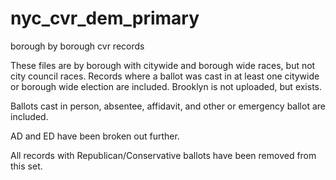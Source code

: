 # nyc_cvr_dem_primary
borough by borough cvr records

These files are by borough with citywide and borough wide races, but not city council races. Records where a ballot was cast in at least one citywide or borough wide election are included. Brooklyn is not uploaded, but exists.

Ballots cast in person, absentee, affidavit, and other or emergency ballot are included.

AD and ED have been broken out further.

All records with Republican/Conservative ballots have been removed from this set. 
